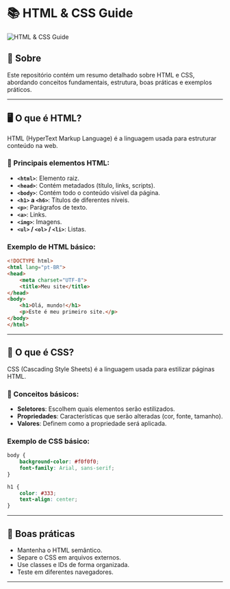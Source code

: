 # 📚 HTML & CSS Guide

![HTML & CSS Guide](./banner-html-css.png)

## 📖 Sobre
Este repositório contém um resumo detalhado sobre HTML e CSS, abordando conceitos fundamentais, estrutura, boas práticas e exemplos práticos.

---

## 🖥️ O que é HTML?
HTML (HyperText Markup Language) é a linguagem usada para estruturar conteúdo na web.

### 📌 Principais elementos HTML:
- **`<html>`**: Elemento raiz.
- **`<head>`**: Contém metadados (título, links, scripts).
- **`<body>`**: Contém todo o conteúdo visível da página.
- **`<h1>` a `<h6>`**: Títulos de diferentes níveis.
- **`<p>`**: Parágrafos de texto.
- **`<a>`**: Links.
- **`<img>`**: Imagens.
- **`<ul>` / `<ol>` / `<li>`**: Listas.

### Exemplo de HTML básico:
```html
<!DOCTYPE html>
<html lang="pt-BR">
<head>
    <meta charset="UTF-8">
    <title>Meu site</title>
</head>
<body>
    <h1>Olá, mundo!</h1>
    <p>Este é meu primeiro site.</p>
</body>
</html>
```

---

## 🎨 O que é CSS?
CSS (Cascading Style Sheets) é a linguagem usada para estilizar páginas HTML.

### 📌 Conceitos básicos:
- **Seletores**: Escolhem quais elementos serão estilizados.
- **Propriedades**: Características que serão alteradas (cor, fonte, tamanho).
- **Valores**: Definem como a propriedade será aplicada.

### Exemplo de CSS básico:
```css
body {
    background-color: #f0f0f0;
    font-family: Arial, sans-serif;
}

h1 {
    color: #333;
    text-align: center;
}
```

---

## 🚀 Boas práticas
- Mantenha o HTML semântico.
- Separe o CSS em arquivos externos.
- Use classes e IDs de forma organizada.
- Teste em diferentes navegadores.

---

